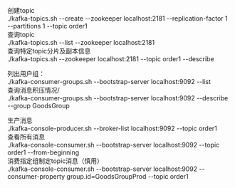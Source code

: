创建topic  
./kafka-topics.sh  --create --zookeeper localhost:2181 --replication-factor 1 --partitions 1 --topic order1  
查询topic  
./kafka-topics.sh --list --zookeeper localhost:2181  
查询特定topic分片及副本信息  
./kafka-topics.sh --zookeeper localhost:2181 --topic order1 --describe  

列出用户组：  
./kafka-consumer-groups.sh --bootstrap-server localhost:9092 --list   
查询消息积压情况/  
./kafka-consumer-groups.sh --bootstrap-server localhost:9092 --describe --group  GoodsGroup  

生产消息  
./kafka-console-producer.sh --broker-list localhost:9092 --topic order1  
查看所有消息  
./kafka-console-consumer.sh --bootstrap-server localhost:9092 --topic order1 --from-beginning  
消费指定组制定topic消息（慎用）  
./kafka-console-consumer.sh --bootstrap-server localhost:9092 --consumer-property group.id=GoodsGroupProd --topic order1
